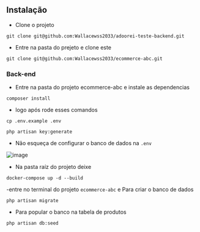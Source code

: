 ## Instalação 


- Clone o projeto
```
git clone git@github.com:Wallacewss2033/adoorei-teste-backend.git
```
- Entre na pasta do prejeto e clone este
```
git clone git@github.com:Wallacewss2033/ecommerce-abc.git
```

### Back-end

- Entre na pasta do projeto ecommerce-abc e instale as dependencias
```
composer install
```
- logo após rode esses comandos
```
cp .env.example .env
```
```
php artisan key:generate
```

- Não esqueça de configurar o banco de dados na ``` .env ```
  
![image](https://github.com/Wallacewss2033/fullstack-challenge-20231205/assets/39920409/ec726dce-7762-4c68-b66c-668698afad41)

- Na pasta raíz do projeto deixe
```
docker-compose up -d --build
```

-entre no terminal do projeto ``` ecommerce-abc ``` e Para criar o banco de dados
```
php artisan migrate
```

- Para popular o banco na tabela de produtos
```
php artisan db:seed
```
